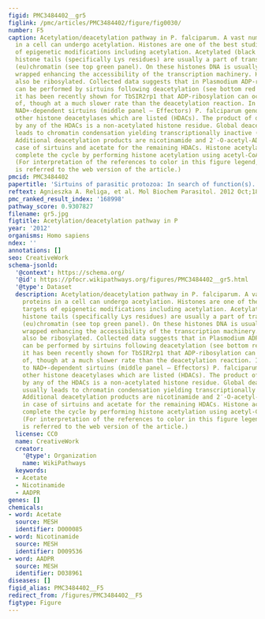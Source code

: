 ```yaml
---
figid: PMC3484402__gr5
figlink: /pmc/articles/PMC3484402/figure/fig0030/
number: F5
caption: Acetylation/deacetylation pathway in P. falciparum. A vast number of proteins
  in a cell can undergo acetylation. Histones are one of the best studied targets
  of epigenetic modifications including acetylation. Acetylated (black triangles)
  histone tails (specifically Lys residues) are usually a part of transcriptionally-permissive
  (eu)chromatin (see top green panel). On these histones DNA is usually less “tightly”
  wrapped enhancing the accessibility of the transcription machinery. Histones can
  also be ribosylated. Collected data suggests that in Plasmodium ADP-ribosylation
  can be performed by sirtuins following deacetylation (see bottom red panel). However
  it has been recently shown for TbSIR2rp1 that ADP-ribosylation can occur independently
  of, though at a much slower rate than the deacetylation reaction. In addition to
  NAD+-dependent sirtuins (middle panel – Effectors) P. falciparum genome contains
  other histone deacetylases which are listed (HDACs). The product of deacetylation
  by any of the HDACs is a non-acetylated histone residue. Global deacetylation usually
  leads to chromatin condensation yielding transcriptionally inactive (hetero)chromatin.
  Additional deacetylation products are nicotinamide and 2′-O-acetyl-ADP ribose in
  case of sirtuins and acetate for the remaining HDACs. Histone acetylases (HATs)
  complete the cycle by performing histone acetylation using acetyl-CoA as a co-substrate.
  (For interpretation of the references to color in this figure legend, the reader
  is referred to the web version of the article.)
pmcid: PMC3484402
papertitle: 'Sirtuins of parasitic protozoa: In search of function(s).'
reftext: Agnieszka A. Religa, et al. Mol Biochem Parasitol. 2012 Oct;185(2-2):71-88.
pmc_ranked_result_index: '168998'
pathway_score: 0.9307827
filename: gr5.jpg
figtitle: Acetylation/deacetylation pathway in P
year: '2012'
organisms: Homo sapiens
ndex: ''
annotations: []
seo: CreativeWork
schema-jsonld:
  '@context': https://schema.org/
  '@id': https://pfocr.wikipathways.org/figures/PMC3484402__gr5.html
  '@type': Dataset
  description: Acetylation/deacetylation pathway in P. falciparum. A vast number of
    proteins in a cell can undergo acetylation. Histones are one of the best studied
    targets of epigenetic modifications including acetylation. Acetylated (black triangles)
    histone tails (specifically Lys residues) are usually a part of transcriptionally-permissive
    (eu)chromatin (see top green panel). On these histones DNA is usually less “tightly”
    wrapped enhancing the accessibility of the transcription machinery. Histones can
    also be ribosylated. Collected data suggests that in Plasmodium ADP-ribosylation
    can be performed by sirtuins following deacetylation (see bottom red panel). However
    it has been recently shown for TbSIR2rp1 that ADP-ribosylation can occur independently
    of, though at a much slower rate than the deacetylation reaction. In addition
    to NAD+-dependent sirtuins (middle panel – Effectors) P. falciparum genome contains
    other histone deacetylases which are listed (HDACs). The product of deacetylation
    by any of the HDACs is a non-acetylated histone residue. Global deacetylation
    usually leads to chromatin condensation yielding transcriptionally inactive (hetero)chromatin.
    Additional deacetylation products are nicotinamide and 2′-O-acetyl-ADP ribose
    in case of sirtuins and acetate for the remaining HDACs. Histone acetylases (HATs)
    complete the cycle by performing histone acetylation using acetyl-CoA as a co-substrate.
    (For interpretation of the references to color in this figure legend, the reader
    is referred to the web version of the article.)
  license: CC0
  name: CreativeWork
  creator:
    '@type': Organization
    name: WikiPathways
  keywords:
  - Acetate
  - Nicotinamide
  - AADPR
genes: []
chemicals:
- word: Acetate
  source: MESH
  identifier: D000085
- word: Nicotinamide
  source: MESH
  identifier: D009536
- word: AADPR
  source: MESH
  identifier: D038961
diseases: []
figid_alias: PMC3484402__F5
redirect_from: /figures/PMC3484402__F5
figtype: Figure
---
```

